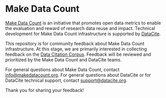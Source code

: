 # Make Data Count
[Make Data Count](https://makedatacount.org) is an initiative that promotes open data metrics to enable the evaluation and reward of research data reuse and impact. Technical development for Make Data Count infrastructure is supported by [DataCite](https://datacite.org). 

This repository is for community feedback about Make Data Count infrastructure. At this stage, we are primarily interested in collecting feedback on the [Data Citation Corpus](https://makedatacount.org/data-citation/). Feedback will be reviewed and prioritized by the Make Data Count and DataCite teams. 

For general questions about Make Data Count, contact info@makedatacount.org. For general questions about DataCite or for DataCite technical support, contact support@datacite.org.

Thank you for sharing your feedback!


